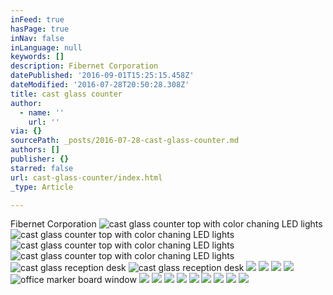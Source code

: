 ```yaml
---
inFeed: true
hasPage: true
inNav: false
inLanguage: null
keywords: []
description: Fibernet Corporation
datePublished: '2016-09-01T15:25:15.458Z'
dateModified: '2016-07-28T20:50:28.308Z'
title: cast glass counter
author:
  - name: ''
    url: ''
via: {}
sourcePath: _posts/2016-07-28-cast-glass-counter.md
authors: []
publisher: {}
starred: false
url: cast-glass-counter/index.html
_type: Article

---
```

Fibernet Corporation
![cast glass counter top with color chaning LED lights](https://the-grid-user-content.s3-us-west-2.amazonaws.com/59314998-eef6-41fd-bb99-7f112dafd1a5.jpg)
![cast glass counter top with color chaning LED lights](https://the-grid-user-content.s3-us-west-2.amazonaws.com/bd449d38-3efe-49fd-b0c4-a8173599952c.jpg)
![cast glass counter top with color chaning LED lights](https://the-grid-user-content.s3-us-west-2.amazonaws.com/af932e12-6c78-4b09-ba47-329c3adec0b1.jpg)
![cast glass counter top with color chaning LED lights](https://the-grid-user-content.s3-us-west-2.amazonaws.com/92c06d8a-b751-40a3-bf89-9ccf51c8dacd.jpg)
![cast glass reception desk](https://the-grid-user-content.s3-us-west-2.amazonaws.com/825d3841-274a-4696-8e06-d979b351be90.jpg)
![cast glass reception desk](https://the-grid-user-content.s3-us-west-2.amazonaws.com/1dcf7e9f-3607-45b7-9ba7-e5e9b34d1b3c.jpg)
![](https://the-grid-user-content.s3-us-west-2.amazonaws.com/fbc80f7d-6060-4f02-9a56-80312a42eb04.jpg)
![](https://the-grid-user-content.s3-us-west-2.amazonaws.com/38491bb5-99d2-4c19-9f36-1a04821a4cc0.jpg)
![](https://the-grid-user-content.s3-us-west-2.amazonaws.com/1fb75ed3-0ad3-460f-a054-4d0cd48f943a.jpg)
![](https://the-grid-user-content.s3-us-west-2.amazonaws.com/23e79835-da8a-423b-8b33-4a11d0dd7a7d.jpg)
![office marker board window](https://the-grid-user-content.s3-us-west-2.amazonaws.com/c7c264a3-e02c-4d34-92eb-da94821ffd1b.jpg)
![](https://the-grid-user-content.s3-us-west-2.amazonaws.com/422373fa-74a2-4132-8739-d0ada8240edf.jpg)
![](https://the-grid-user-content.s3-us-west-2.amazonaws.com/7fc2fb66-9594-4363-9e95-afeb4535f205.jpg)
![](https://the-grid-user-content.s3-us-west-2.amazonaws.com/76e30f5a-70a7-47c9-b1d7-f2c2ce373533.jpg)
![](https://the-grid-user-content.s3-us-west-2.amazonaws.com/cfab16d7-5d7b-4818-86ba-d8d22e7484f8.jpg)
![](https://the-grid-user-content.s3-us-west-2.amazonaws.com/99ea87be-23b0-40e2-a486-6a702b2b5b79.jpg)
![](https://the-grid-user-content.s3-us-west-2.amazonaws.com/d3536e33-bc9c-4c30-ac56-b30599f37937.jpg)
![](https://the-grid-user-content.s3-us-west-2.amazonaws.com/4910e87c-3578-48ec-8883-386049b81e6a.jpg)
![](https://the-grid-user-content.s3-us-west-2.amazonaws.com/260dc5c3-12e6-47b2-be1c-8ba60148ca3e.jpg)
![](https://the-grid-user-content.s3-us-west-2.amazonaws.com/4a29dcfb-3072-46f4-9582-d889be7f2443.jpg)